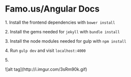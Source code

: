 Famo.us/Angular Docs
=======================

<p>
  1. Install the frontend dependencies with <code>bower install</code>
</p>

<p>
  2. Install the gems needed for <code>jekyll</code> with <code>bundle install</code>
</p>

<p>
  3. Install the node modules needed for gulp with <code>npm install</code>
</p>
<p>
  4. Run <code>gulp dev</code> and visit <code>localhost:4000</code> 
</p>
<p>
  5.  
</p>
![alt tag](http://i.imgur.com/3sRm90k.gif)
